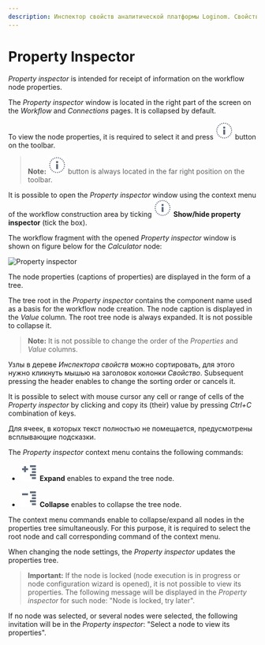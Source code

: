 ```yaml
---
description: Инспектор свойств аналитической платформы Loginom. Свойства узла сценария в Инспекторе свойств. Копирование данных из ячеек Инспектора свойств.  
---
```

# Property Inspector
*Property inspector* is intended for receipt of information on the workflow node properties.

The *Property inspector* window is located in the right part of the screen on the *Workflow* and *Connections* pages. It is collapsed by default.

To view the node properties, it is required to select it and press ![Show/hide property inspector](./../images/icons/common/toolbar-controls/info_default.svg) button on the toolbar.

> **Note:** ![Show/hide property inspector](./../images/icons/common/toolbar-controls/info_default.svg) button is always located in the far right position on the toolbar.

It is possible to open the *Property inspector* window using the context menu of the workflow construction area by ticking ![](./../images/icons/common/toolbar-controls/info_default.svg) **Show/hide property inspector** (tick the box).

The workflow fragment with the opened *Property inspector* window is shown on figure below for the *Calculator* node:

![Property inspector](./scenario-property-inspector.png)

The node properties (captions of properties) are displayed in the form of a tree.

The tree root in the *Property inspector* contains the component name used as a basis for the workflow node creation. The node caption is displayed in the *Value* column. The root tree node is always expanded. It is not possible to collapse it.

> **Note:** It is not possible to change the order of the *Properties* and *Value* columns.

Узлы в дереве *Инспектора свойств* можно сортировать, для этого нужно кликнуть мышью на заголовок колонки *Свойство*. Subsequent pressing the header enables to change the sorting order or cancels it.

It is possible to select with mouse cursor any cell or range of cells of the *Property inspector* by clicking and copy its (their) value by pressing *Ctrl+C* combination of keys.

Для ячеек, в которых текст полностью не помещается, предусмотрены всплывающие подсказки.

The *Property inspector* context menu contains the following commands:

* ![](./../images/icons/common/toolbar-controls/open-all_default.svg) **Expand** enables to expand the tree node.

* ![](./../images/icons/common/toolbar-controls/collapce-all_default.svg) **Collapse** enables to collapse the tree node.

The context menu commands enable to collapse/expand all nodes in the properties tree simultaneously. For this purpose, it is required to select the root node and call corresponding command of the context menu.

When changing the node settings, the *Property inspector* updates the properties tree.

> **Important:** If the node is locked (node execution is in progress or node configuration wizard is opened), it is not possible to view its properties. The following message will be displayed in the *Property inspector* for such node: "Node is locked, try later".

If no node was selected, or several nodes were selected, the following invitation will be in the *Property inspector*: "Select a node to view its properties".




